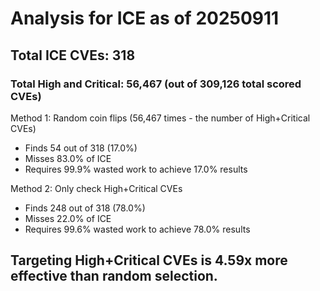 # Analysis for ICE as of 20250911

## Total ICE CVEs: 318
### Total High and Critical: 56,467 (out of 309,126 total scored CVEs)

Method 1: Random coin flips (56,467 times - the number of High+Critical CVEs)
  - Finds 54 out of 318 (17.0%)
  - Misses 83.0% of ICE
  - Requires 99.9% wasted work to achieve 17.0% results

Method 2: Only check High+Critical CVEs
  - Finds 248 out of 318 (78.0%)
  - Misses 22.0% of ICE
  - Requires 99.6% wasted work to achieve 78.0% results

## Targeting High+Critical CVEs is 4.59x more effective than random selection.
